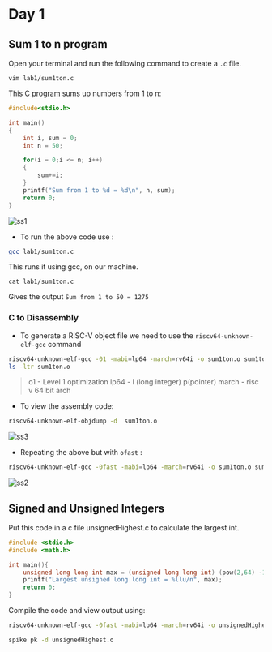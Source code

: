 # Day 1
## Sum 1 to n program
Open your terminal and run the following command to create a  ```.c```  file. 

```shell 
vim lab1/sum1ton.c 
``` 

This [C program](https://github.com/Advaith-RN/pes_asic_class/blob/main/Day%201/sum1ton.c) sums up numbers from 1 to n:

```c
#include<stdio.h>

int main()
{
	int i, sum = 0;
	int n = 50;

	for(i = 0;i <= n; i++)
	{
		sum+=i;
	}
	printf("Sum from 1 to %d = %d\n", n, sum);
	return 0;
}
```
![ss1](https://github.com/Advaith-RN/pes_asic_class/assets/77977360/e664b5cc-7f2c-4db7-aa06-837c28c15c7b)

- To run the above code use :

```bash 
gcc lab1/sum1ton.c
```

This runs it using gcc, on our machine.

```shell
cat lab1/sum1ton.c
```

Gives the output ```Sum from 1 to 50 = 1275```


### C to Disassembly 

- To generate a RISC-V object file we need to use the  ```riscv64-unknown-elf-gcc``` command

```bash
riscv64-unknown-elf-gcc -01 -mabi=lp64 -march=rv64i -o sum1ton.o sum1ton.c
ls -ltr sum1ton.o
```

>o1 - Level 1 optimization
>lp64 - l (long integer) p(pointer) 
>march -  risc v 64 bit arch

- To view the assembly code:

```bash
riscv64-unknown-elf-objdump -d  sum1ton.o 
```
![ss3](https://github.com/Advaith-RN/pes_asic_class/assets/77977360/1f5d56c5-ad56-4600-9d15-c081d10385d9)

- Repeating the above but with ``` ofast ``` :

```bash
riscv64-unknown-elf-gcc -0fast -mabi=lp64 -march=rv64i -o sum1ton.o sum1ton.c
```

![ss2](https://github.com/Advaith-RN/pes_asic_class/assets/77977360/9c6fcd96-e9d2-4960-9ffe-5b344ed5885c)

## Signed and Unsigned Integers

Put this code in a c file unsignedHighest.c to calculate the largest int.
```c
#include <stdio.h>
#include <math.h>

int main(){
	unsigned long long int max = (unsigned long long int) (pow(2,64) -1);
	printf("Largest unsigned long long int = %llu/n", max);
	return 0;
}
```
Compile the code and view output using:
```bash
riscv64-unknown-elf-gcc -0fast -mabi=lp64 -march=rv64i -o unsignedHighest.o unsignedHighest.c

spike pk -d unsignedHighest.o
```

